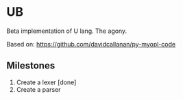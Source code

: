 # UB

Beta implementation of U lang. The agony.

Based on: https://github.com/davidcallanan/py-myopl-code

## Milestones

1. Create a lexer [done]
2. Create a parser
